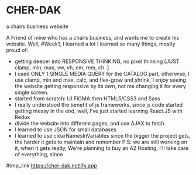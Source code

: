 # CHER-DAK
a chairs business website

A Friend of mine who has a chairs business, and wants me to create his website.
Well, #Week1, I learned a lot
I learned so many things, mostly proud of:
- getting deeper into RESPONSIVE THINKING, no pixel thinking [JUST clamp, min, max, vw, vh, em, rem, ch..]
- I used ONLY 1 SINGLE MEDIA QUERY for the CATALOG part, otherwise, I use clamp, min and max, calc, and flex-grow and shrink, I enjoy seeing the website getting responsive by its own, not me changing it for every single screen.
- started from scratch: UI.FIGMA then HTML5/CSS3 and Sass
- I really understood the benefit of js frameworks, since js code started getting messy in the end, well, I've just started learning React.JS with Redux
- divide the website into different pages, and use AJAX to fetch
- I learned to use JSON for small databases
- I learned to use clearNamesInVariables since the bigger the project gets, the harder it gets to maintain and remember 
P.S: we are still working on it, when it gets ready, We're planning to buy an A2 Hosting, I'll take care of everything, since 

#tmp_link
https://cher-dak.netlify.app
